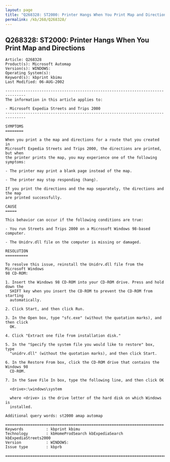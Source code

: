 ```yaml
---
layout: page
title: "Q268328: ST2000: Printer Hangs When You Print Map and Directions"
permalink: /kb/268/Q268328/
---
```


## Q268328: ST2000: Printer Hangs When You Print Map and Directions

	Article: Q268328
	Product(s): Microsoft Automap
	Version(s): WINDOWS:
	Operating System(s): 
	Keyword(s): kbprint kbimu
	Last Modified: 06-AUG-2002
	
	-------------------------------------------------------------------------------
	The information in this article applies to:
	
	- Microsoft Expedia Streets and Trips 2000 
	-------------------------------------------------------------------------------
	
	SYMPTOMS
	========
	
	When you print a the map and directions for a route that you created in
	Microsoft Expedia Streets and Trips 2000, the directions are printed, but when
	the printer prints the map, you may experience one of the following symptoms:
	
	- The printer may print a blank page instead of the map.
	
	- The printer may stop responding (hang).
	
	If you print the directions and the map separately, the directions and the map
	are printed successfully.
	
	CAUSE
	=====
	
	This behavior can occur if the following conditions are true:
	
	- You run Streets and Trips 2000 on a Microsoft Windows 98-based computer.
	
	- The Unidrv.dll file on the computer is missing or damaged.
	
	RESOLUTION
	==========
	
	To resolve this issue, reinstall the Unidrv.dll file from the Microsoft Windows
	98 CD-ROM:
	
	1. Insert the Windows 98 CD-ROM into your CD-ROM drive. Press and hold down the
	  SHIFT key when you insert the CD-ROM to prevent the CD-ROM from starting
	  automatically.
	
	2. Click Start, and then click Run.
	
	3. In the Open box, type "sfc.exe" (without the quotation marks), and then click
	  OK.
	
	4. Click "Extract one file from installation disk."
	
	5. In the "Specify the system file you would like to restore" box, type
	  "unidrv.dll" (without the quotation marks), and then click Start.
	
	6. In the Restore From box, click the CD-ROM drive that contains the Windows 98
	  CD-ROM.
	
	7. In the Save File In box, type the following line, and then click OK
	
	  <drive>:\windows\system
	
	  where <drive> is the drive letter of the hard disk on which Windows is
	  installed.
	
	Additional query words: st2000 amap automap
	
	======================================================================
	Keywords          : kbprint kbimu 
	Technology        : kbHomeProdSearch kbExpediaSearch kbExpediaStreets2000
	Version           : WINDOWS:
	Issue type        : kbprb
	
	=============================================================================
	
